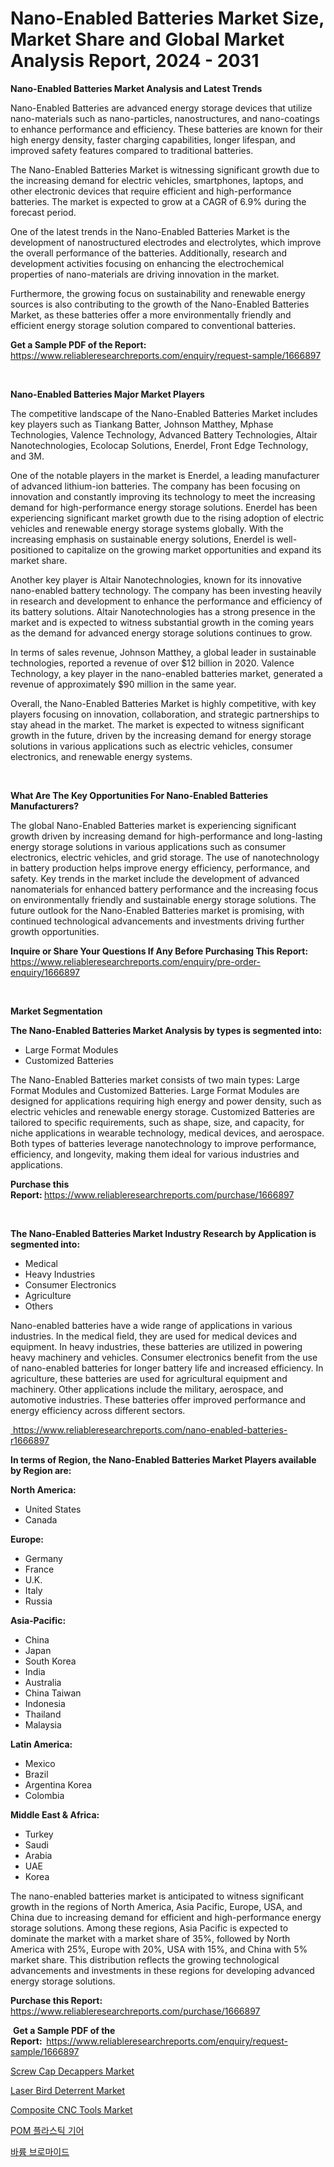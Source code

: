<p><h1>Nano-Enabled Batteries Market Size, Market Share and Global Market Analysis Report, 2024 - 2031</h1></p><p><strong>Nano-Enabled Batteries Market Analysis and Latest Trends</strong></p>
<p><p>Nano-Enabled Batteries are advanced energy storage devices that utilize nano-materials such as nano-particles, nanostructures, and nano-coatings to enhance performance and efficiency. These batteries are known for their high energy density, faster charging capabilities, longer lifespan, and improved safety features compared to traditional batteries.</p><p>The Nano-Enabled Batteries Market is witnessing significant growth due to the increasing demand for electric vehicles, smartphones, laptops, and other electronic devices that require efficient and high-performance batteries. The market is expected to grow at a CAGR of 6.9% during the forecast period.</p><p>One of the latest trends in the Nano-Enabled Batteries Market is the development of nanostructured electrodes and electrolytes, which improve the overall performance of the batteries. Additionally, research and development activities focusing on enhancing the electrochemical properties of nano-materials are driving innovation in the market.</p><p>Furthermore, the growing focus on sustainability and renewable energy sources is also contributing to the growth of the Nano-Enabled Batteries Market, as these batteries offer a more environmentally friendly and efficient energy storage solution compared to conventional batteries.</p></p>
<p><strong>Get a Sample PDF of the Report:&nbsp;</strong> <a href="https://www.reliableresearchreports.com/enquiry/request-sample/1666897">https://www.reliableresearchreports.com/enquiry/request-sample/1666897</a></p>
<p>&nbsp;</p>
<p><strong>Nano-Enabled Batteries Major Market Players</strong></p>
<p><p>The competitive landscape of the Nano-Enabled Batteries Market includes key players such as Tiankang Batter, Johnson Matthey, Mphase Technologies, Valence Technology, Advanced Battery Technologies, Altair Nanotechnologies, Ecolocap Solutions, Enerdel, Front Edge Technology, and 3M.</p><p>One of the notable players in the market is Enerdel, a leading manufacturer of advanced lithium-ion batteries. The company has been focusing on innovation and constantly improving its technology to meet the increasing demand for high-performance energy storage solutions. Enerdel has been experiencing significant market growth due to the rising adoption of electric vehicles and renewable energy storage systems globally. With the increasing emphasis on sustainable energy solutions, Enerdel is well-positioned to capitalize on the growing market opportunities and expand its market share.</p><p>Another key player is Altair Nanotechnologies, known for its innovative nano-enabled battery technology. The company has been investing heavily in research and development to enhance the performance and efficiency of its battery solutions. Altair Nanotechnologies has a strong presence in the market and is expected to witness substantial growth in the coming years as the demand for advanced energy storage solutions continues to grow.</p><p>In terms of sales revenue, Johnson Matthey, a global leader in sustainable technologies, reported a revenue of over $12 billion in 2020. Valence Technology, a key player in the nano-enabled batteries market, generated a revenue of approximately $90 million in the same year.</p><p>Overall, the Nano-Enabled Batteries Market is highly competitive, with key players focusing on innovation, collaboration, and strategic partnerships to stay ahead in the market. The market is expected to witness significant growth in the future, driven by the increasing demand for energy storage solutions in various applications such as electric vehicles, consumer electronics, and renewable energy systems.</p></p>
<p>&nbsp;</p>
<p><strong>What Are The Key Opportunities For Nano-Enabled Batteries Manufacturers?</strong></p>
<p><p>The global Nano-Enabled Batteries market is experiencing significant growth driven by increasing demand for high-performance and long-lasting energy storage solutions in various applications such as consumer electronics, electric vehicles, and grid storage. The use of nanotechnology in battery production helps improve energy efficiency, performance, and safety. Key trends in the market include the development of advanced nanomaterials for enhanced battery performance and the increasing focus on environmentally friendly and sustainable energy storage solutions. The future outlook for the Nano-Enabled Batteries market is promising, with continued technological advancements and investments driving further growth opportunities.</p></p>
<p><strong>Inquire or Share Your Questions If Any Before Purchasing This Report:</strong> <a href="https://www.reliableresearchreports.com/enquiry/pre-order-enquiry/1666897">https://www.reliableresearchreports.com/enquiry/pre-order-enquiry/1666897</a></p>
<p>&nbsp;</p>
<p><strong>Market Segmentation</strong></p>
<p><strong>The Nano-Enabled Batteries Market Analysis by types is segmented into:</strong></p>
<p><ul><li>Large Format Modules</li><li>Customized Batteries</li></ul></p>
<p><p>The Nano-Enabled Batteries market consists of two main types: Large Format Modules and Customized Batteries. Large Format Modules are designed for applications requiring high energy and power density, such as electric vehicles and renewable energy storage. Customized Batteries are tailored to specific requirements, such as shape, size, and capacity, for niche applications in wearable technology, medical devices, and aerospace. Both types of batteries leverage nanotechnology to improve performance, efficiency, and longevity, making them ideal for various industries and applications.</p></p>
<p><strong>Purchase this Report:&nbsp;</strong><a href="https://www.reliableresearchreports.com/purchase/1666897">https://www.reliableresearchreports.com/purchase/1666897</a></p>
<p>&nbsp;</p>
<p><strong>The Nano-Enabled Batteries Market Industry Research by Application is segmented into:</strong></p>
<p><ul><li>Medical</li><li>Heavy Industries</li><li>Consumer Electronics</li><li>Agriculture</li><li>Others</li></ul></p>
<p><p>Nano-enabled batteries have a wide range of applications in various industries. In the medical field, they are used for medical devices and equipment. In heavy industries, these batteries are utilized in powering heavy machinery and vehicles. Consumer electronics benefit from the use of nano-enabled batteries for longer battery life and increased efficiency. In agriculture, these batteries are used for agricultural equipment and machinery. Other applications include the military, aerospace, and automotive industries. These batteries offer improved performance and energy efficiency across different sectors.</p></p>
<p><a href="https://www.reliableresearchreports.com/nano-enabled-batteries-r1666897">&nbsp;https://www.reliableresearchreports.com/nano-enabled-batteries-r1666897</a></p>
<p><strong>In terms of Region, the Nano-Enabled Batteries Market Players available by Region are:</strong></p>
<p>
    <p> <strong> North America: </strong>
        <ul>
            <li>United States</li>
            <li>Canada</li>
        </ul>
        </p> 
    <p> <strong> Europe: </strong>
        <ul>
            <li>Germany</li>
            <li>France</li>
            <li>U.K.</li>
            <li>Italy</li>
            <li>Russia</li>
        </ul>
        </p> 
    <p> <strong> Asia-Pacific: </strong>
        <ul>
            <li>China</li>
            <li>Japan</li>
            <li>South Korea</li>
            <li>India</li>
            <li>Australia</li>
            <li>China Taiwan</li>
            <li>Indonesia</li>
            <li>Thailand</li>
            <li>Malaysia</li>
        </ul>
        </p> 
    <p> <strong> Latin America: </strong>
        <ul>
            <li>Mexico</li>
            <li>Brazil</li>
            <li>Argentina Korea</li>
            <li>Colombia</li>
        </ul>
        </p> 
    <p> <strong> Middle East & Africa: </strong>
        <ul>
            <li>Turkey</li>
            <li>Saudi</li>
            <li>Arabia</li>
            <li>UAE</li>
            <li>Korea</li>
        </ul>
    </p>
    </p>
<p><p>The nano-enabled batteries market is anticipated to witness significant growth in the regions of North America, Asia Pacific, Europe, USA, and China due to increasing demand for efficient and high-performance energy storage solutions. Among these regions, Asia Pacific is expected to dominate the market with a market share of 35%, followed by North America with 25%, Europe with 20%, USA with 15%, and China with 5% market share. This distribution reflects the growing technological advancements and investments in these regions for developing advanced energy storage solutions.</p></p>
<p><strong>Purchase this Report: </strong><a href="https://www.reliableresearchreports.com/purchase/1666897">https://www.reliableresearchreports.com/purchase/1666897</a></p>
<p>&nbsp;<strong>Get a Sample PDF of the Report:&nbsp;&nbsp;</strong><a href="https://www.reliableresearchreports.com/enquiry/request-sample/1666897">https://www.reliableresearchreports.com/enquiry/request-sample/1666897</a></p>
<p><strong></strong></p>
<p><p><a href="https://github.com/julyju69/Market-Research-Report-List-3/blob/main/screw-cap-decappers-market.md">Screw Cap Decappers Market</a></p><p><a href="https://www.linkedin.com/pulse/laser-bird-deterrent-market-outlook-industry-overview-forecast-lsgkc?trackingId=lAvPuX%2B%2ByQh6ji9C%2FKifCA%3D%3D">Laser Bird Deterrent Market</a></p><p><a href="https://github.com/nathandecarvalho/Market-Research-Report-List-3/blob/main/composite-cnc-tools-market.md">Composite CNC Tools Market</a></p><p><a href="https://github.com/vs019sa3m8x/Market-Research-Report-List-1/blob/main/587538336714.md">POM 플라스틱 기어</a></p><p><a href="https://github.com/Madalyell456456/Market-Research-Report-List-1/blob/main/684246036715.md">바륨 브로마이드</a></p></p>